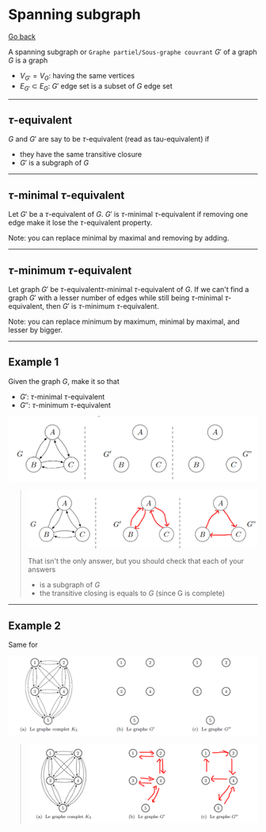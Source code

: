 # Spanning subgraph

[Go back](..#advanced-terminology)

A spanning subgraph or ``Graphe partiel/Sous-graphe couvrant``
$G'$ of a graph $G$ is a graph 

* $V_{G'} = V_G$: having the same vertices
* $E_{G'}\ \subset\ E_G$: $G'$ edge set is a subset of $G$ edge set

<hr class="sl">

## $\tau$-equivalent

$G$ and $G'$ are say to be $\tau$-equivalent (read as tau-equivalent)
if

* they have the same transitive closure
* $G'$ is a subgraph of $G$

<hr class="sr">

## $\tau$-minimal $\tau$-equivalent

Let $G'$ be a $\tau$-equivalent of $G$.
$G'$ is $\tau$-minimal $\tau$-equivalent if removing
one edge make it lose the $\tau$-equivalent property.

Note: you can replace minimal by maximal and
removing by adding.

<hr class="sl">

## $\tau$-minimum $\tau$-equivalent

Let graph $G'$ be 
$\tau$-equivalent$\tau$-minimal $\tau$-equivalent of $G$.
If we can't find a graph $G'$ with a lesser number of
edges while still being $\tau$-minimal $\tau$-equivalent,
then $G'$ is $\tau$-minimum $\tau$-equivalent.

Note: you can replace minimum by maximum,
minimal by maximal, and lesser by bigger.

<hr class="sr">

## Example 1

Given the graph $G$, make it so that

* $G'$: $\tau$-minimal $\tau$-equivalent
* $G''$: $\tau$-minimum $\tau$-equivalent

![](images/partial/partial1.png)

<blockquote class="spoiler">

![](images/partial/partial1-ans.png)

That isn't the only answer, but you should check that
each of your answers

* is a subgraph of $G$
* the transitive closing is equals to $G$ (since G is complete)
</blockquote>

<hr class="sl">

## Example 2

Same for

![](images/partial/partial2.png)

<blockquote class="spoiler">

![](images/partial/partial2-ans.png)
</blockquote>
